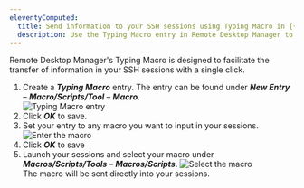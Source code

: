 ```yaml
---
eleventyComputed:
  title: Send information to your SSH sessions using Typing Macro in {{ en.RDM }}
  description: Use the Typing Macro entry in Remote Desktop Manager to send information to your SSH sessions.
---
```


Remote Desktop Manager's Typing Macro is designed to facilitate the transfer of information in your SSH sessions with a single click.

1. Create a ***Typing Macro*** entry. The entry can be found under ***New Entry*** – ***Macro/Scripts/Tool*** – ***Macro***.  
![Typing Macro entry](https://webdevolutions.blob.core.windows.net/docs/en/kb/KB6050.png)  
1. Click ***OK*** to save.
1. Set your entry to any macro you want to input in your sessions.  
![Enter the macro](https://webdevolutions.blob.core.windows.net/docs/en/kb/KB6054.png) 
1. Click ***OK*** to save 
1. Launch your sessions and select your macro under ***Macros/Scripts/Tools*** – ***Macros/Scripts***. 
![Select the macro](https://webdevolutions.blob.core.windows.net/docs/en/kb/KB6052.png)   
The macro will be sent directly into your sessions.